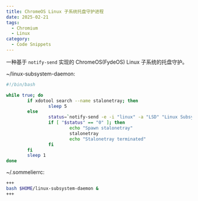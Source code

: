```yaml
---
title: ChromeOS Linux 子系统托盘守护进程
date: 2025-02-21
tags:
  - Chromium
  - Linux
category:
  - Code Snippets
---
```

一种基于 `notify-send` 实现的 ChromeOS(FydeOS) Linux 子系统的托盘守护。

<!-- more -->

~/linux-subsystem-daemon:
```bash
#!/bin/bash

while true; do
        if xdotool search --name stalonetray; then
                sleep 5
        else
                status=`notify-send -e -i "linux" -a "LSD" "Linux Subsystem Daemon" -A "Tray"`
                if [ "$status" == "0" ]; then
                        echo "Spawn stalonetray"
                        stalonetray
                        echo "Stalonetray terminated"
                fi
        fi
        sleep 1
done
```

~/.sommelierrc:
```bash
+++
bash $HOME/linux-subsystem-daemon &
+++
```
